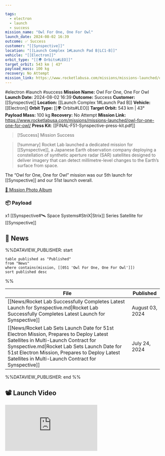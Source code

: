 ```yaml
---

tags:
  - electron
  - launch
  - success
mission_name: "Owl For One, One For Owl"
launch_date: 2024-08-02 16:39
outcome: ✅ Success
customer: "[[Synspective]]"
location: "[[Launch Complex 1#Launch Pad B|LC1-B]]"
vehicle: "[[Electron]]"
orbit_type: "[[🌍 Orbits#LEO]]"
target_orbit: 543 km | 43°
payload_mass: 100 kg
recovery: No Attempt
mission_link: https://www.rocketlabusa.com/missions/missions-launched/owl-for-one-one-for-owl/
---
```


#electron #launch #success
**Mission Name:** Owl For One, One For Owl
**Launch Date:** 2024-08-02 16:39
**Outcome:** Success
**Customer:** [[Synspective]]
**Location:** [[Launch Complex 1#Launch Pad B]]
**Vehicle:** [[Electron]]
**Orbit Type:** [[🌍 Orbits#LEO]]
**Target Orbit:** 543 km | 43°
**Payload Mass:** 100 kg
**Recovery:** No Attempt
**Mission Link:** https://www.rocketlabusa.com/missions/missions-launched/owl-for-one-one-for-owl/
**Press Kit**: [[FINAL-F51-Synspective-press-kit.pdf]]

>[!Success] Mission Success

>[!summary]
Rocket Lab launched a dedicated mission for [[Synspective]], a Japanese Earth observation company deploying a constellation of synthetic aperture radar (SAR) satellites designed to deliver imagery that can detect millimetre-level changes to the Earth’s surface from space. 
>
The “Owl for One, One for Owl” mission was our 5th launch for [[Synspective]] and our 51st launch overall.
>
[📸 Mission Photo Album](https://www.flickr.com/photos/rocketlab/albums/72177720319229250/)
### 📦 Payload

x1 [[Synspective#🛰️ Space Systems#StriX|Strix]] Series Satellite for [[Synspective]]

## 📰 News
%%DATAVIEW_PUBLISHER: start
```
table published as "Published"
from "News"
where contains(mission, [[051 'Owl For One, One For Owl']])
sort published desc
```
%%

| File                                                                                                                                                                                                                                                                                   | Published       |
| -------------------------------------------------------------------------------------------------------------------------------------------------------------------------------------------------------------------------------------------------------------------------------------- | --------------- |
| [[News/Rocket Lab Successfully Completes Latest Launch for Synspective.md\|Rocket Lab Successfully Completes Latest Launch for Synspective]]                                                                                                                                           | August 03, 2024 |
| [[News/Rocket Lab Sets Launch Date for 51st Electron Mission, Prepares to Deploy Latest Satellites in Multi-Launch Contract for Synspective.md\|Rocket Lab Sets Launch Date for 51st Electron Mission, Prepares to Deploy Latest Satellites in Multi-Launch Contract for Synspective]] | July 24, 2024   |

%%DATAVIEW_PUBLISHER: end %%

## 📽️ Launch Video

<div class="responsive-video">
<iframe src="https://www.youtube.com/embed/ZdikUDvKYmc" title="Rocket Lab&#39;s Electron - Owl For One, One For Owl Mission" frameborder="0" allow="accelerometer; autoplay; clipboard-write; encrypted-media; gyroscope; picture-in-picture; web-share" referrerpolicy="strict-origin-when-cross-origin" allowfullscreen></iframe>     
</div>
